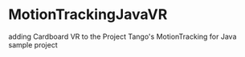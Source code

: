 # MotionTrackingJavaVR
adding Cardboard VR to the Project Tango's MotionTracking for Java sample project
